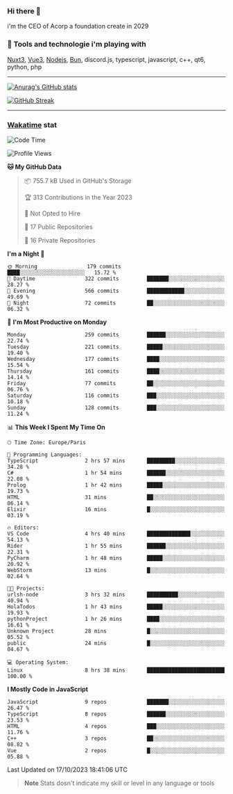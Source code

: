 ### Hi there 👋

i'm the CEO of Acorp a foundation create in 2029  

### 🧰 Tools and technologie i'm playing with

[Nuxt3](https://nuxt.com), [Vue3](https://vuejs.org/), [Nodejs](https://nodejs.org), [Bun](https://bun.sh/), discord.js, typescript, javascript, c++, qt6, python, php

---

[![Anurag's GitHub stats](https://github-readme-stats.vercel.app/api?username=ackimixs&show_icons=true&theme=github_dark&count_private=true)](https://www.ackimixs.xyz)

[![GitHub Streak](https://github-readme-streak-stats.herokuapp.com?user=Ackimixs&theme=github-dark-blue&date_format=j%20M%5B%20Y%5D&mode=weekly)](https://git.io/streak-stats)

---
 
 ### [Wakatime](https://wakatime.com/) stat

<!--START_SECTION:waka-->
![Code Time](http://img.shields.io/badge/Code%20Time-802%20hrs%2013%20mins-blue)

![Profile Views](http://img.shields.io/badge/Profile%20Views-0-blue)

**🐱 My GitHub Data** 

> 📦 755.7 kB Used in GitHub's Storage 
 > 
> 🏆 313 Contributions in the Year 2023
 > 
> 🚫 Not Opted to Hire
 > 
> 📜 17 Public Repositories 
 > 
> 🔑 16 Private Repositories 
 > 
**I'm a Night 🦉** 

```text
🌞 Morning                179 commits         ████░░░░░░░░░░░░░░░░░░░░░   15.72 % 
🌆 Daytime                322 commits         ███████░░░░░░░░░░░░░░░░░░   28.27 % 
🌃 Evening                566 commits         ████████████░░░░░░░░░░░░░   49.69 % 
🌙 Night                  72 commits          ██░░░░░░░░░░░░░░░░░░░░░░░   06.32 % 
```
📅 **I'm Most Productive on Monday** 

```text
Monday                   259 commits         ██████░░░░░░░░░░░░░░░░░░░   22.74 % 
Tuesday                  221 commits         █████░░░░░░░░░░░░░░░░░░░░   19.40 % 
Wednesday                177 commits         ████░░░░░░░░░░░░░░░░░░░░░   15.54 % 
Thursday                 161 commits         ████░░░░░░░░░░░░░░░░░░░░░   14.14 % 
Friday                   77 commits          ██░░░░░░░░░░░░░░░░░░░░░░░   06.76 % 
Saturday                 116 commits         ███░░░░░░░░░░░░░░░░░░░░░░   10.18 % 
Sunday                   128 commits         ███░░░░░░░░░░░░░░░░░░░░░░   11.24 % 
```


📊 **This Week I Spent My Time On** 

```text
🕑︎ Time Zone: Europe/Paris

💬 Programming Languages: 
TypeScript               2 hrs 57 mins       █████████░░░░░░░░░░░░░░░░   34.28 % 
C#                       1 hr 54 mins        ██████░░░░░░░░░░░░░░░░░░░   22.08 % 
Prolog                   1 hr 42 mins        █████░░░░░░░░░░░░░░░░░░░░   19.73 % 
HTML                     31 mins             ██░░░░░░░░░░░░░░░░░░░░░░░   06.14 % 
Elixir                   16 mins             █░░░░░░░░░░░░░░░░░░░░░░░░   03.19 % 

🔥 Editors: 
VS Code                  4 hrs 40 mins       ██████████████░░░░░░░░░░░   54.13 % 
Rider                    1 hr 55 mins        ██████░░░░░░░░░░░░░░░░░░░   22.31 % 
PyCharm                  1 hr 48 mins        █████░░░░░░░░░░░░░░░░░░░░   20.92 % 
WebStorm                 13 mins             █░░░░░░░░░░░░░░░░░░░░░░░░   02.64 % 

🐱‍💻 Projects: 
urlsh-node               3 hrs 32 mins       ██████████░░░░░░░░░░░░░░░   40.94 % 
HolaTodos                1 hr 43 mins        █████░░░░░░░░░░░░░░░░░░░░   19.93 % 
pythonProject            1 hr 26 mins        ████░░░░░░░░░░░░░░░░░░░░░   16.61 % 
Unknown Project          28 mins             █░░░░░░░░░░░░░░░░░░░░░░░░   05.52 % 
public                   24 mins             █░░░░░░░░░░░░░░░░░░░░░░░░   04.67 % 

💻 Operating System: 
Linux                    8 hrs 38 mins       █████████████████████████   100.00 % 
```

**I Mostly Code in JavaScript** 

```text
JavaScript               9 repos             ███████░░░░░░░░░░░░░░░░░░   26.47 % 
TypeScript               8 repos             ██████░░░░░░░░░░░░░░░░░░░   23.53 % 
HTML                     4 repos             ███░░░░░░░░░░░░░░░░░░░░░░   11.76 % 
C++                      3 repos             ██░░░░░░░░░░░░░░░░░░░░░░░   08.82 % 
Vue                      2 repos             █░░░░░░░░░░░░░░░░░░░░░░░░   05.88 % 
```




 Last Updated on 17/10/2023 18:41:06 UTC
<!--END_SECTION:waka-->

> **Note**
> Stats dosn't indicate my skill or level in any language or tools

